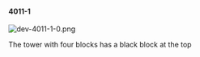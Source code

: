 #### 4011-1
![dev-4011-1-0.png](https://github.com/lil-lab/nlvr/raw/master/nlvr/dev/images/3/dev-4011-1-0.png "dev-4011-1-0.png")

The tower with four blocks has a black block at the top